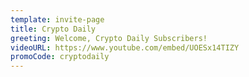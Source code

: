 ```yaml
---
template: invite-page
title: Crypto Daily
greeting: Welcome, Crypto Daily Subscribers!
videoURL: https://www.youtube.com/embed/UOESx14TIZY
promoCode: cryptodaily
---
```



